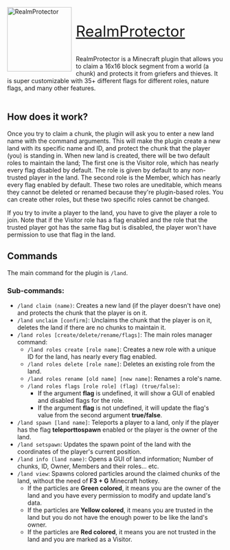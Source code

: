 <img width="150" height="150" align="left" style="float: left; margin: 0 10px 10px 0;" alt="RealmProtector" src="">

<p style="font-size:35px"><u>RealmProtector</u></p>

RealmProtector is a Minecraft plugin that allows you to claim a 16x16 block segment from a world (a chunk) and protects it from griefers and thieves. It is super customizable with 35+ different flags for different roles, nature flags, and many other features.
<br>
<br>
## How does it work?
Once you try to claim a chunk, the plugin will ask you to enter a new land name with the command arguments. This will make the plugin create a new land with its specific name and ID, and protect the chunk that the player (you) is standing in. When new land is created, there will be two default roles to maintain the land; The first one is the Visitor role, which has nearly every flag disabled by default. The role is given by default to any non-trusted player in the land. The second role is the Member, which has nearly every flag enabled by default. These two roles are uneditable, which means they cannot be deleted or renamed because they're plugin-based roles. You can create other roles, but these two specific roles cannot be changed.

If you try to invite a player to the land, you have to give the player a role to join. Note that if the Visitor role has a flag enabled and the role that the trusted player got has the same flag but is disabled, the player won't have permission to use that flag in the land.

## Commands
The main command for the plugin is `/land`.

### Sub-commands:
- `/land claim (name)`: Creates a new land (if the player doesn't have one) and protects the chunk that the player is on it.
- `/land unclaim [confirm]`: Unclaims the chunk that the player is on it, deletes the land if there are no chunks to maintain it.
- `/land roles [create/delete/rename/flags]`: The main roles manager command:
    - `/land roles create [role name]`: Creates a new role with a unique ID for the land, has nearly every flag enabled.
    - `/land roles delete [role name]`: Deletes an existing role from the land.
    - `/land roles rename [old name] [new name]`: Renames a role's name.
    - `/land roles flags [role role] (flag) (true/false)`:
        - If the argument **flag** is undefined, it will show a GUI of enabled and disabled flags for the role.
        - If the argument **flag** is not undefined, it will update the flag's value from the second argument **true/false**.
- `/land spawn [land name]`: Teleports a player to a land, only if the player has the flag **teleporttospawn** enabled or the player is the owner of the land.
- `/land setspawn`: Updates the spawn point of the land with the coordinates of the player's current position.
- `/land info (land name)`: Opens a GUI of land information; Number of chunks, ID, Owner, Members and their roles... etc.
- `/land view`: Spawns colored particles around the claimed chunks of the land, without the need of **F3 + G** Minecraft hotkey.
    - If the particles are **Green colored**, it means you are the owner of the land and you have every permission to modify and update land's data.
    - If the particles are **Yellow colored**, it means you are trusted in the land but you do not have the enough power to be like the land's owner.
    - If the particles are **Red colored**, it means you are not trusted in the land and you are marked as a Visitor.